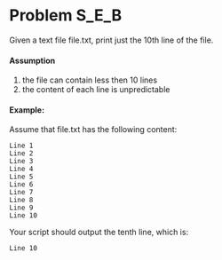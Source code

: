 # Problem S_E_B

Given a text file file.txt, print just the 10th line of the file.

#### Assumption

1. the file can contain less then 10 lines
1. the content of each line is unpredictable

#### Example:

Assume that file.txt has the following content:
```
Line 1
Line 2
Line 3
Line 4
Line 5
Line 6
Line 7
Line 8
Line 9
Line 10
```
Your script should output the tenth line, which is:
```
Line 10
```
